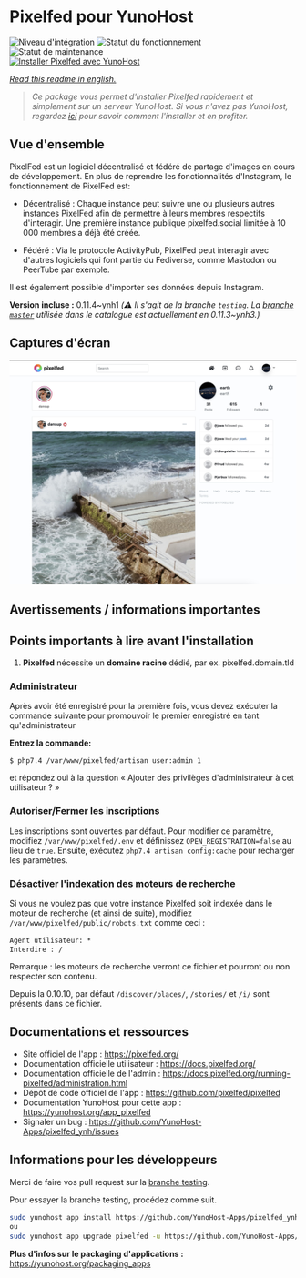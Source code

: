 <!--
N.B.: This README was automatically generated by https://github.com/YunoHost/apps/tree/master/tools/README-generator
It shall NOT be edited by hand.
-->

# Pixelfed pour YunoHost

[![Niveau d'intégration](https://dash.yunohost.org/integration/pixelfed.svg)](https://dash.yunohost.org/appci/app/pixelfed) ![Statut du fonctionnement](https://ci-apps.yunohost.org/ci/badges/pixelfed.status.svg) ![Statut de maintenance](https://ci-apps.yunohost.org/ci/badges/pixelfed.maintain.svg)  
[![Installer Pixelfed avec YunoHost](https://install-app.yunohost.org/install-with-yunohost.svg)](https://install-app.yunohost.org/?app=pixelfed)

*[Read this readme in english.](./README.md)*

> *Ce package vous permet d'installer Pixelfed rapidement et simplement sur un serveur YunoHost.
Si vous n'avez pas YunoHost, regardez [ici](https://yunohost.org/#/install) pour savoir comment l'installer et en profiter.*

## Vue d'ensemble

PixelFed est un logiciel décentralisé et fédéré de partage d'images en cours de développement.
En plus de reprendre les fonctionnalités d'Instagram, le fonctionnement de PixelFed est:

* Décentralisé : Chaque instance peut suivre une ou plusieurs autres instances PixelFed afin de permettre à leurs membres respectifs d'interagir. Une première instance publique pixelfed.social limitée à 10 000 membres a déjà été créée.

* Fédéré : Via le protocole ActivityPub, PixelFed peut interagir avec d'autres logiciels qui font partie du Fediverse, comme Mastodon ou PeerTube par exemple.

Il est également possible d'importer ses données depuis Instagram.

**Version incluse :** 0.11.4~ynh1 *(:warning: Il s'agit de la branche `testing`. La [branche `master`](https://github.com/YunoHost-Apps/pixelfed_ynh/tree/master) utilisée dans le catalogue est actuellement en 0.11.3\~ynh3.)*

## Captures d'écran

![Capture d'écran de Pixelfed](./doc/screenshots/screenshots.jpg)

## Avertissements / informations importantes

## Points importants à lire avant l'installation

1. **Pixelfed** nécessite un **domaine racine** dédié, par ex. pixelfed.domain.tld

### Administrateur

Après avoir été enregistré pour la première fois, vous devez exécuter la commande suivante pour promouvoir le premier enregistré en tant qu'administrateur

**Entrez la commande:**

    $ php7.4 /var/www/pixelfed/artisan user:admin 1

et répondez oui à la question « Ajouter des privilèges d'administrateur à cet utilisateur ? »

### Autoriser/Fermer les inscriptions

Les inscriptions sont ouvertes par défaut.
Pour modifier ce paramètre, modifiez `/var/www/pixelfed/.env` et définissez `OPEN_REGISTRATION=false` au lieu de `true`.
Ensuite, exécutez `php7.4 artisan config:cache` pour recharger les paramètres.

### Désactiver l'indexation des moteurs de recherche

Si vous ne voulez pas que votre instance Pixelfed soit indexée dans le moteur de recherche (et ainsi de suite), modifiez `/var/www/pixelfed/public/robots.txt` comme ceci :
```
Agent utilisateur: *
Interdire : /
```
Remarque : les moteurs de recherche verront ce fichier et pourront ou non respecter son contenu.

Depuis la 0.10.10, par défaut `/discover/places/`, `/stories/` et `/i/` sont présents dans ce fichier.

## Documentations et ressources

* Site officiel de l'app : <https://pixelfed.org/>
* Documentation officielle utilisateur : <https://docs.pixelfed.org/>
* Documentation officielle de l'admin : <https://docs.pixelfed.org/running-pixelfed/administration.html>
* Dépôt de code officiel de l'app : <https://github.com/pixelfed/pixelfed>
* Documentation YunoHost pour cette app : <https://yunohost.org/app_pixelfed>
* Signaler un bug : <https://github.com/YunoHost-Apps/pixelfed_ynh/issues>

## Informations pour les développeurs

Merci de faire vos pull request sur la [branche testing](https://github.com/YunoHost-Apps/pixelfed_ynh/tree/testing).

Pour essayer la branche testing, procédez comme suit.

``` bash
sudo yunohost app install https://github.com/YunoHost-Apps/pixelfed_ynh/tree/testing --debug
ou
sudo yunohost app upgrade pixelfed -u https://github.com/YunoHost-Apps/pixelfed_ynh/tree/testing --debug
```

**Plus d'infos sur le packaging d'applications :** <https://yunohost.org/packaging_apps>
